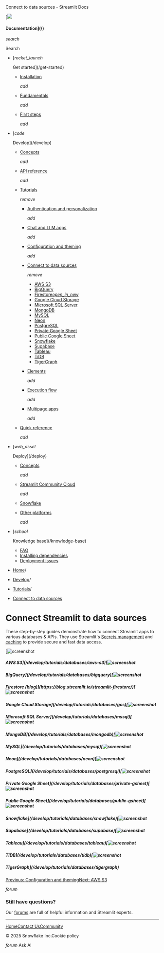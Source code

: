 ﻿Connect to data sources - Streamlit Docs

[![](/logo.svg)

#### Documentation](/)

*search*

Search

* [*rocket\_launch*

  Get started](/get-started)
  + [Installation](/get-started/installation)

    *add*
  + [Fundamentals](/get-started/fundamentals)

    *add*
  + [First steps](/get-started/tutorials)

    *add*
* [*code*

  Develop](/develop)
  + [Concepts](/develop/concepts)

    *add*
  + [API reference](/develop/api-reference)

    *add*
  + [Tutorials](/develop/tutorials)

    *remove*

    - [Authentication and personalization](/develop/tutorials/authentication)

      *add*
    - [Chat and LLM apps](/develop/tutorials/chat-and-llm-apps)

      *add*
    - [Configuration and theming](/develop/tutorials/configuration-and-theming)

      *add*
    - [Connect to data sources](/develop/tutorials/databases)

      *remove*

      * [AWS S3](/develop/tutorials/databases/aws-s3)
      * [BigQuery](/develop/tutorials/databases/bigquery)
      * [Firestore*open\_in\_new*](https://blog.streamlit.io/streamlit-firestore/)
      * [Google Cloud Storage](/develop/tutorials/databases/gcs)
      * [Microsoft SQL Server](/develop/tutorials/databases/mssql)
      * [MongoDB](/develop/tutorials/databases/mongodb)
      * [MySQL](/develop/tutorials/databases/mysql)
      * [Neon](/develop/tutorials/databases/neon)
      * [PostgreSQL](/develop/tutorials/databases/postgresql)
      * [Private Google Sheet](/develop/tutorials/databases/private-gsheet)
      * [Public Google Sheet](/develop/tutorials/databases/public-gsheet)
      * [Snowflake](/develop/tutorials/databases/snowflake)
      * [Supabase](/develop/tutorials/databases/supabase)
      * [Tableau](/develop/tutorials/databases/tableau)
      * [TiDB](/develop/tutorials/databases/tidb)
      * [TigerGraph](/develop/tutorials/databases/tigergraph)
    - [Elements](/develop/tutorials/elements)

      *add*
    - [Execution flow](/develop/tutorials/execution-flow)

      *add*
    - [Multipage apps](/develop/tutorials/multipage)

      *add*
  + [Quick reference](/develop/quick-reference)

    *add*
* [*web\_asset*

  Deploy](/deploy)
  + [Concepts](/deploy/concepts)

    *add*
  + [Streamlit Community Cloud](/deploy/streamlit-community-cloud)

    *add*
  + [Snowflake](/deploy/snowflake)
  + [Other platforms](/deploy/tutorials)

    *add*
* [*school*

  Knowledge base](/knowledge-base)
  + [FAQ](/knowledge-base/using-streamlit)
  + [Installing dependencies](/knowledge-base/dependencies)
  + [Deployment issues](/knowledge-base/deploy)

* [Home](/)/
* [Develop](/develop)/
* [Tutorials](/develop/tutorials)/
* [Connect to data sources](/develop/tutorials/databases)

Connect Streamlit to data sources
=================================

These step-by-step guides demonstrate how to connect Streamlit apps to various databases & APIs.
They use Streamlit's [Secrets management](/develop/concepts/connections/secrets-management) and
[caching](/develop/concepts/architecture/caching) to provide secure and fast data access.

[![screenshot](/images/databases/s3.png)

##### AWS S3](/develop/tutorials/databases/aws-s3)[![screenshot](/images/databases/bigquery.png)

##### BigQuery](/develop/tutorials/databases/bigquery)[![screenshot](/images/databases/firestore.png)

##### Firestore (blog)](https://blog.streamlit.io/streamlit-firestore/)[![screenshot](/images/databases/gcs.png)

##### Google Cloud Storage](/develop/tutorials/databases/gcs)[![screenshot](/images/databases/mssql.png)

##### Microsoft SQL Server](/develop/tutorials/databases/mssql)[![screenshot](/images/databases/mongodb.png)

##### MongoDB](/develop/tutorials/databases/mongodb)[![screenshot](/images/databases/mysql.png)

##### MySQL](/develop/tutorials/databases/mysql)[![screenshot](/images/databases/neon-logo.png)

##### Neon](/develop/tutorials/databases/neon)[![screenshot](/images/databases/postgresql.png)

##### PostgreSQL](/develop/tutorials/databases/postgresql)[![screenshot](/images/databases/gsheet.png)

##### Private Google Sheet](/develop/tutorials/databases/private-gsheet)[![screenshot](/images/databases/gsheet.png)

##### Public Google Sheet](/develop/tutorials/databases/public-gsheet)[![screenshot](/images/databases/snowflake.png)

##### Snowflake](/develop/tutorials/databases/snowflake)[![screenshot](/images/databases/supabase.png)

##### Supabase](/develop/tutorials/databases/supabase)[![screenshot](/images/databases/tableau.png)

##### Tableau](/develop/tutorials/databases/tableau)[![screenshot](/images/databases/tidb.png)

##### TiDB](/develop/tutorials/databases/tidb)[![screenshot](/images/databases/tigergraph.png)

##### TigerGraph](/develop/tutorials/databases/tigergraph)

[Previous: Configuration and theming](/develop/tutorials/configuration-and-theming)[Next: AWS S3](/develop/tutorials/databases/aws-s3)

*forum*

### Still have questions?

Our [forums](https://discuss.streamlit.io) are full of helpful information and Streamlit experts.

---

[Home](/)[Contact Us](mailto:hello@streamlit.io?subject=Contact%20from%20documentation%20)[Community](https://discuss.streamlit.io)

© 2025 Snowflake Inc.Cookie policy

*forum* Ask AI
